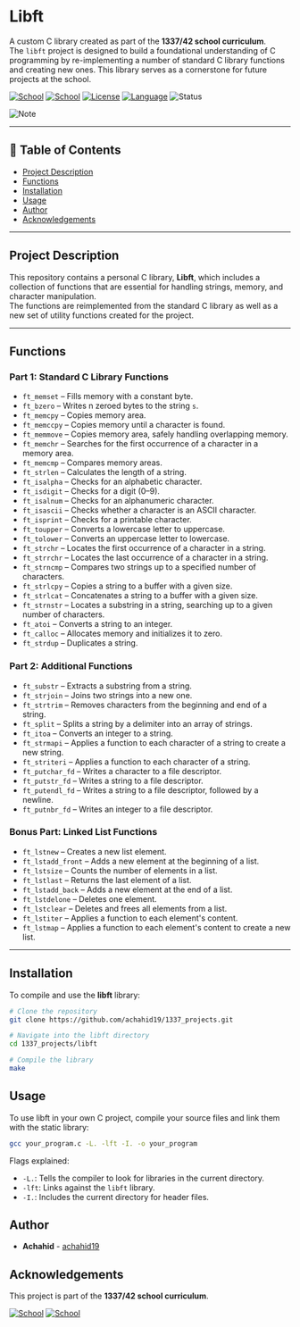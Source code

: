 # Libft

A custom C library created as part of the **1337/42 school curriculum**.  
The `libft` project is designed to build a foundational understanding of C programming by re-implementing a number of standard C library functions and creating new ones. This library serves as a cornerstone for future projects at the school.

[![School](https://img.shields.io/badge/Notice-1337%20School-blue.svg)](https://1337.ma/en/)
[![School](https://img.shields.io/badge/Notice-42%20School-blue.svg)](https://42.fr/en/homepage/)
[![License](https://img.shields.io/badge/License-MIT-green.svg)](https://opensource.org/license/mit/)
[![Language](https://img.shields.io/badge/Language-C-orange.svg)](https://en.wikipedia.org/wiki/C_(programming_language))
![Status](https://img.shields.io/badge/Status-Completed-brightgreen.svg)

![Note](https://img.shields.io/badge/Note-This%20project%20is%20part%20of%20the%201337%20school%20curriculum-blueviolet.svg)


---

## 📜 Table of Contents

- [Project Description](#Project-description)
- [Functions](#Functions)
- [Installation](#Installation)
- [Usage](#Usage)
- [Author](#Author)
- [Acknowledgements](#Acknowledgements)

---

## Project Description
This repository contains a personal C library, **Libft**, which includes a collection of functions that are essential for handling strings, memory, and character manipulation.  
The functions are reimplemented from the standard C library as well as a new set of utility functions created for the project.

---

## Functions

### **Part 1: Standard C Library Functions**
- `ft_memset` – Fills memory with a constant byte.  
- `ft_bzero` – Writes n zeroed bytes to the string `s`.  
- `ft_memcpy` – Copies memory area.  
- `ft_memccpy` – Copies memory until a character is found.  
- `ft_memmove` – Copies memory area, safely handling overlapping memory.  
- `ft_memchr` – Searches for the first occurrence of a character in a memory area.  
- `ft_memcmp` – Compares memory areas.  
- `ft_strlen` – Calculates the length of a string.  
- `ft_isalpha` – Checks for an alphabetic character.  
- `ft_isdigit` – Checks for a digit (0–9).  
- `ft_isalnum` – Checks for an alphanumeric character.  
- `ft_isascii` – Checks whether a character is an ASCII character.  
- `ft_isprint` – Checks for a printable character.  
- `ft_toupper` – Converts a lowercase letter to uppercase.  
- `ft_tolower` – Converts an uppercase letter to lowercase.  
- `ft_strchr` – Locates the first occurrence of a character in a string.  
- `ft_strrchr` – Locates the last occurrence of a character in a string.  
- `ft_strncmp` – Compares two strings up to a specified number of characters.  
- `ft_strlcpy` – Copies a string to a buffer with a given size.  
- `ft_strlcat` – Concatenates a string to a buffer with a given size.  
- `ft_strnstr` – Locates a substring in a string, searching up to a given number of characters.  
- `ft_atoi` – Converts a string to an integer.  
- `ft_calloc` – Allocates memory and initializes it to zero.  
- `ft_strdup` – Duplicates a string.  

### **Part 2: Additional Functions**
- `ft_substr` – Extracts a substring from a string.  
- `ft_strjoin` – Joins two strings into a new one.  
- `ft_strtrim` – Removes characters from the beginning and end of a string.  
- `ft_split` – Splits a string by a delimiter into an array of strings.  
- `ft_itoa` – Converts an integer to a string.  
- `ft_strmapi` – Applies a function to each character of a string to create a new string.  
- `ft_striteri` – Applies a function to each character of a string.  
- `ft_putchar_fd` – Writes a character to a file descriptor.  
- `ft_putstr_fd` – Writes a string to a file descriptor.  
- `ft_putendl_fd` – Writes a string to a file descriptor, followed by a newline.  
- `ft_putnbr_fd` – Writes an integer to a file descriptor.  

### **Bonus Part: Linked List Functions**
- `ft_lstnew` – Creates a new list element.  
- `ft_lstadd_front` – Adds a new element at the beginning of a list.  
- `ft_lstsize` – Counts the number of elements in a list.  
- `ft_lstlast` – Returns the last element of a list.  
- `ft_lstadd_back` – Adds a new element at the end of a list.  
- `ft_lstdelone` – Deletes one element.  
- `ft_lstclear` – Deletes and frees all elements from a list.  
- `ft_lstiter` – Applies a function to each element's content.  
- `ft_lstmap` – Applies a function to each element's content to create a new list.  

---

## Installation

To compile and use the **libft** library:

```bash
# Clone the repository
git clone https://github.com/achahid19/1337_projects.git

# Navigate into the libft directory
cd 1337_projects/libft

# Compile the library
make
```

## Usage

To use libft in your own C project, compile your source files and link them with the static library:
```bash
gcc your_program.c -L. -lft -I. -o your_program
```
Flags explained:
- `-L.`: Tells the compiler to look for libraries in the current directory.
- `-lft`: Links against the `libft` library.
- `-I.`: Includes the current directory for header files.

## Author
- **Achahid** - [achahid19](https://github.com/achahid19)

## Acknowledgements
This project is part of the **1337/42 school curriculum**.
 
[![School](https://img.shields.io/badge/Notice-1337%20School-blue.svg)](https://1337.ma/en/)
[![School](https://img.shields.io/badge/Notice-42%20School-blue.svg)](https://42.fr/en/homepage/)
